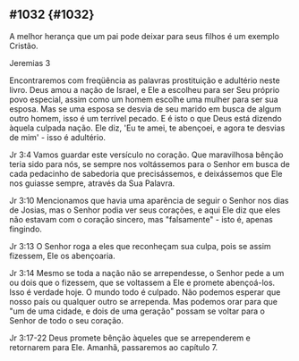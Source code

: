 ## #1032 {#1032}

A melhor herança que um pai pode deixar para seus filhos é um exemplo Cristão.

Jeremias 3

Encontraremos com freqüência as palavras prostituição e adultério neste livro. Deus amou a nação de Israel, e Ele a escolheu para ser Seu próprio povo especial, assim como um homem escolhe uma mulher para ser sua esposa. Mas se uma esposa se desvia de seu marido em busca de algum outro homem, isso é um terrível pecado. E é isto o que Deus está dizendo àquela culpada nação. Ele diz, &#039;Eu te amei, te abençoei, e agora te desvias de mim&#039; - isso é adultério.

Jr 3:4 Vamos guardar este versículo no coração. Que maravilhosa bênção teria sido para nós, se sempre nos voltássemos para o Senhor em busca de cada pedacinho de sabedoria que precisássemos, e deixássemos que Ele nos guiasse sempre, através da Sua Palavra.

Jr 3:10 Mencionamos que havia uma aparência de seguir o Senhor nos dias de Josias, mas o Senhor podia ver seus corações, e aqui Ele diz que eles não estavam com o coração sincero, mas &quot;falsamente&quot; - isto é, apenas fingindo.

Jr 3:13 O Senhor roga a eles que reconheçam sua culpa, pois se assim fizessem, Ele os abençoaria.

Jr 3:14 Mesmo se toda a nação não se arrependesse, o Senhor pede a um ou dois que o fizessem, que se voltassem a Ele e promete abençoá-los. Isso é verdade hoje. O mundo todo é culpado. Não podemos esperar que nosso país ou qualquer outro se arrependa. Mas podemos orar para que &quot;um de uma cidade, e dois de uma geração&quot; possam se voltar para o Senhor de todo o seu coração.

Jr 3:17-22 Deus promete bênção àqueles que se arrependerem e retornarem para Ele. Amanhã, passaremos ao capítulo 7.